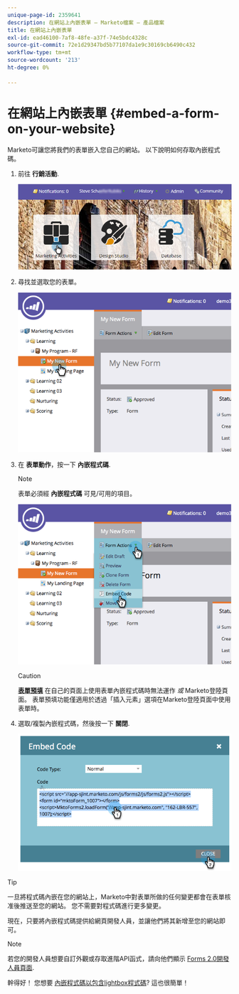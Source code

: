 ```yaml
---
unique-page-id: 2359641
description: 在網站上內嵌表單 — Marketo檔案 — 產品檔案
title: 在網站上內嵌表單
exl-id: ead46100-7af8-48fe-a37f-74e5bdc4328c
source-git-commit: 72e1d29347bd5b77107da1e9c30169cb6490c432
workflow-type: tm+mt
source-wordcount: '213'
ht-degree: 0%

---
```


# 在網站上內嵌表單 {#embed-a-form-on-your-website}

Marketo可讓您將我們的表單嵌入您自己的網站。 以下說明如何存取內嵌程式碼。

1. 前往 **行銷活動**.

   ![](assets/login-marketing-activities-4.png)

1. 尋找並選取您的表單。

   ![](assets/image2014-9-15-12-3a12-3a14.png)

1. 在 **表單動作**，按一下 **內嵌程式碼**.

   >[!NOTE]
   >
   >表單必須經 **內嵌程式碼** 可見/可用的項目。

   ![](assets/image2014-9-15-12-3a12-3a20.png)

   >[!CAUTION]
   >
   >**[表單預填](/help/marketo/product-docs/administration/settings/edit-landing-page-settings.md)** 在自己的頁面上使用表單內嵌程式碼時無法運作 _或_ Marketo登陸頁面。 表單預填功能僅適用於透過「插入元素」選項在Marketo登陸頁面中使用表單時。

1. 選取/複製內嵌程式碼，然後按一下 **關閉**.

   ![](assets/image2014-9-15-12-3a12-3a31.png)

>[!TIP]
>
>一旦將程式碼內嵌在您的網站上，Marketo中對表單所做的任何變更都會在表單核准後推送至您的網站。 您不需要對程式碼進行更多變更。

現在，只要將內嵌程式碼提供給網頁開發人員，並讓他們將其新增至您的網站即可。

>[!NOTE]
>
>若您的開發人員想要自訂外觀或存取進階API函式，請向他們顯示 [Forms 2.0開發人員頁面](https://developers.marketo.com/documentation/websites/forms-2-0/).

幹得好！ 您想要 [內嵌程式碼以包含lightbox程式碼](/help/marketo/product-docs/demand-generation/forms/form-actions/use-a-form-in-a-lightbox.md)? 這也很簡單！
